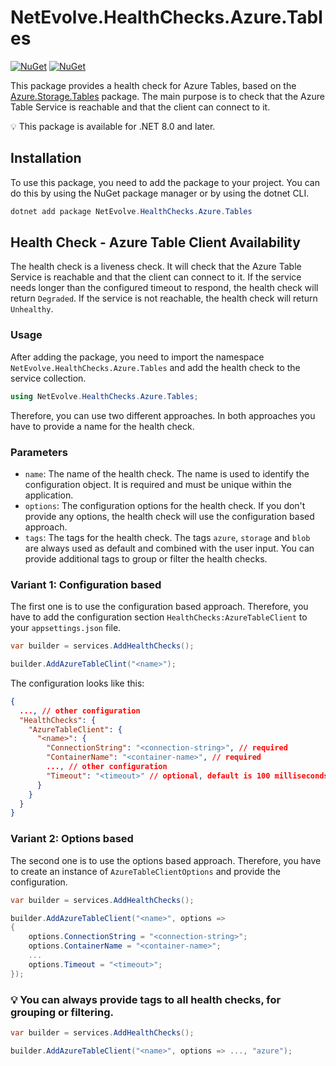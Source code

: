 # NetEvolve.HealthChecks.Azure.Tables

[![NuGet](https://img.shields.io/nuget/v/NetEvolve.HealthChecks.Azure.Tables?logo=nuget)](https://www.nuget.org/packages/NetEvolve.HealthChecks.Azure.Tables/)
[![NuGet](https://img.shields.io/nuget/dt/NetEvolve.HealthChecks.Azure.Tables?logo=nuget)](https://www.nuget.org/packages/NetEvolve.HealthChecks.Azure.Tables/)

This package provides a health check for Azure Tables, based on the [Azure.Storage.Tables](https://www.nuget.org/packages/Azure.Storage.Tables/) package. The main purpose is to check that the Azure Table Service is reachable and that the client can connect to it.

:bulb: This package is available for .NET 8.0 and later.

## Installation
To use this package, you need to add the package to your project. You can do this by using the NuGet package manager or by using the dotnet CLI.
```powershell
dotnet add package NetEvolve.HealthChecks.Azure.Tables
```

## Health Check - Azure Table Client Availability
The health check is a liveness check. It will check that the Azure Table Service is reachable and that the client can connect to it. If the service needs longer than the configured timeout to respond, the health check will return `Degraded`. If the service is not reachable, the health check will return `Unhealthy`.

### Usage
After adding the package, you need to import the namespace `NetEvolve.HealthChecks.Azure.Tables` and add the health check to the service collection.
```csharp
using NetEvolve.HealthChecks.Azure.Tables;
```
Therefore, you can use two different approaches. In both approaches you have to provide a name for the health check.

### Parameters
- `name`: The name of the health check. The name is used to identify the configuration object. It is required and must be unique within the application.
- `options`: The configuration options for the health check. If you don't provide any options, the health check will use the configuration based approach.
- `tags`: The tags for the health check. The tags `azure`, `storage` and `blob` are always used as default and combined with the user input. You can provide additional tags to group or filter the health checks.

### Variant 1: Configuration based
The first one is to use the configuration based approach. Therefore, you have to add the configuration section `HealthChecks:AzureTableClient` to your `appsettings.json` file.
```csharp
var builder = services.AddHealthChecks();

builder.AddAzureTableClint("<name>");
```

The configuration looks like this:
```json
{
  ..., // other configuration
  "HealthChecks": {
    "AzureTableClient": {
      "<name>": {
        "ConnectionString": "<connection-string>", // required
        "ContainerName": "<container-name>", // required
        ..., // other configuration
        "Timeout": "<timeout>" // optional, default is 100 milliseconds
      }
    }
  }
}
```

### Variant 2: Options based
The second one is to use the options based approach. Therefore, you have to create an instance of `AzureTableClientOptions` and provide the configuration.
```csharp
var builder = services.AddHealthChecks();

builder.AddAzureTableClient("<name>", options =>
{
    options.ConnectionString = "<connection-string>";
    options.ContainerName = "<container-name>";
    ...
    options.Timeout = "<timeout>";
});
```

### :bulb: You can always provide tags to all health checks, for grouping or filtering.

```csharp
var builder = services.AddHealthChecks();

builder.AddAzureTableClient("<name>", options => ..., "azure");
```
